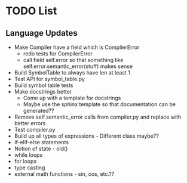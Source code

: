 # TODO List

## Language Updates
- Make Compiler have a field which is CompilerError
  - redo tests for CompilerError
  - call field self.error so that something like self.error.semantic\_error(stuff) makes sense
- Build SymbolTable to always have len at least 1
- Test API for symbol\_table.py
- Build symbol table tests
- Make docstrings better
  - Come up with a template for docstrings
  - Maybe use the sphinx template so that documentation can be generated??
- Remove self.semantic\_error calls from compiler.py and replace with better errors
- Test compiler.py
- Build up all types of expressions - Different class maybe??
- if-elif-else statements
- Notion of state - old()
- while loops
- for loops
- type casting
- external math functions - sin, cos, etc.??
